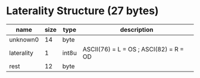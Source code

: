 # Laterality Structure (27 bytes)

| name       | size | type  | description                            |
| ---------- | ---- | ----- | -------------------------------------- |
| unknown0   | 14   | byte  |                                        |
| laterality | 1    | int8u | ASCII(76) = L = OS ; ASCI(82) = R = OD |
| rest       | 12   | byte  |                                        |
